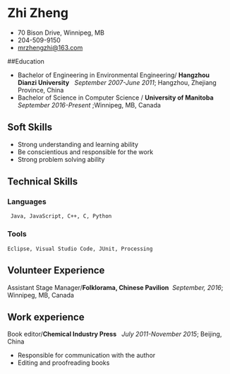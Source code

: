 #  Zhi Zheng

+ 70 Bison Drive, Winnipeg, MB
+ 204-509-9150
+ mrzhengzhi@163.com
  
##Education
+ Bachelor of Engineering in Environmental Engineering/ **Hangzhou Dianzi University**
     &nbsp; *September 2007-June 2011*; Hangzhou, Zhejiang Province, China 
+ Bachelor of Science in Computer Science / **University of Manitoba**
     &nbsp; *September 2016-Present* ;Winnipeg, MB, Canada

## Soft Skills
+ Strong understanding and learning ability
+ Be conscientious and responsible for the work
+ Strong problem solving ability

## Technical Skills
### Languages
     Java, JavaScript, C++, C, Python
### Tools
    Eclipse, Visual Studio Code, JUnit, Processing

## Volunteer Experience
Assistant Stage Manager/**Folklorama, Chinese Pavilion** 
&nbsp;*September, 2016*; Winnipeg, MB, Canada   
## Work experience
Book editor/**Chemical Industry Press**
&nbsp; *July 2011-November 2015*; Beijing, China
+ Responsible for communication with the author
+ Editing and proofreading books
